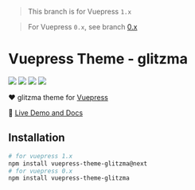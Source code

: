 > This branch is for Vuepress `1.x`

> For Vuepress `0.x`, see branch [0.x](https://github.com/glitzma/vuepress-theme-glitzma/tree/0.x)

# Vuepress Theme - glitzma

[![](https://img.shields.io/circleci/project/github/glitzma/vuepress-theme-glitzma/master.svg?style=flat)](https://circleci.com/gh/glitzma/vuepress-theme-glitzma)
[![](https://img.shields.io/npm/v/vuepress-theme-glitzma/latest.svg?style=flat)](https://www.npmjs.com/package/vuepress-theme-glitzma)
[![](https://img.shields.io/npm/v/vuepress-theme-glitzma/next.svg?style=flat)](https://www.npmjs.com/package/vuepress-theme-glitzma)
[![](https://img.shields.io/github/license/glitzma/vuepress-theme-glitzma.svg?style=flat)](https://github.com/glitzma/vuepress-theme-glitzma/blob/master/LICENSE)

:heart: glitzma theme for [Vuepress](https://vuepress.vuejs.org)

:book: [Live Demo and Docs](http://mamingjuan.cn)

## Installation

```sh
# for vuepress 1.x
npm install vuepress-theme-glitzma@next
# for vuepress 0.x
npm install vuepress-theme-glitzma
```
